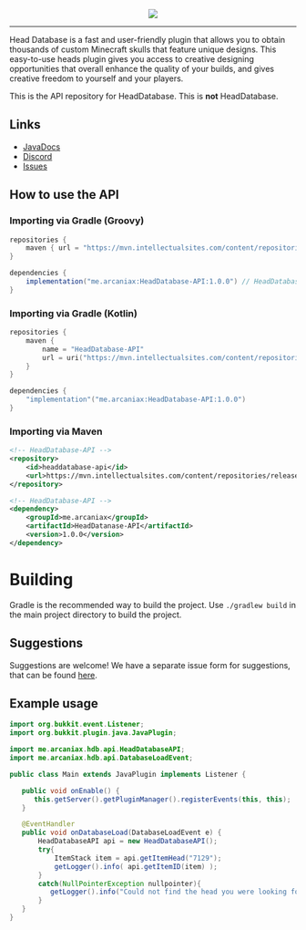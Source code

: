 <p align="center">
    <img src="https://i.imgur.com/rWd7qpw.png">
</p>

---

Head Database is a fast and user-friendly plugin that allows you to obtain thousands of custom Minecraft skulls that feature unique designs.
This easy-to-use heads plugin gives you access to creative designing opportunities that overall enhance the quality of your builds, and gives creative freedom to yourself and your players.

This is the API repository for HeadDatabase. This is **not** HeadDatabase.

## Links

* [JavaDocs](https://ci.athion.net/job/HeadDatabase-API/javadoc/)
* [Discord](https://discord.gg/jpRVrjd)
* [Issues](https://github.com/Brennian/HeadDatabase-API/issues)

## How to use the API

### Importing via Gradle (Groovy)
```groovy
repositories {
    maven { url = "https://mvn.intellectualsites.com/content/repositories/releases/" } // HeadDatabase-API
}

dependencies {
    implementation("me.arcaniax:HeadDatabase-API:1.0.0") // HeadDatabase-API
}
```

### Importing via Gradle (Kotlin)
```kotlin
repositories {
    maven {
        name = "HeadDatabase-API"
        url = uri("https://mvn.intellectualsites.com/content/repositories/releases/")
    }
}

dependencies {
    "implementation"("me.arcaniax:HeadDatabase-API:1.0.0")
}
```

### Importing via Maven
```xml
<!-- HeadDatabase-API -->
<repository>
    <id>headdatabase-api</id>
    <url>https://mvn.intellectualsites.com/content/repositories/releases/</url>
</repository>

<!-- HeadDatabase-API -->
<dependency>
    <groupId>me.arcaniax</groupId>
    <artifactId>HeadDatanase-API</artifactId>
    <version>1.0.0</version>
</dependency>
```

# Building
Gradle is the recommended way to build the project. Use `./gradlew build` in the main project directory to build the project.

## Suggestions
Suggestions are welcome! We have a separate issue form for suggestions, that can be found [here](https://github.com/Brennian/HeadDatabase-API/issues).

## Example usage
```java
import org.bukkit.event.Listener;
import org.bukkit.plugin.java.JavaPlugin;

import me.arcaniax.hdb.api.HeadDatabaseAPI;
import me.arcaniax.hdb.api.DatabaseLoadEvent;

public class Main extends JavaPlugin implements Listener {

   public void onEnable() {
      this.getServer().getPluginManager().registerEvents(this, this);
   }

   @EventHandler
   public void onDatabaseLoad(DatabaseLoadEvent e) {
       HeadDatabaseAPI api = new HeadDatabaseAPI();
       try{
           ItemStack item = api.getItemHead("7129");
           getLogger().info( api.getItemID(item) );
       }
       catch(NullPointerException nullpointer){
          getLogger().info("Could not find the head you were looking for");
       }
   }
}
```
